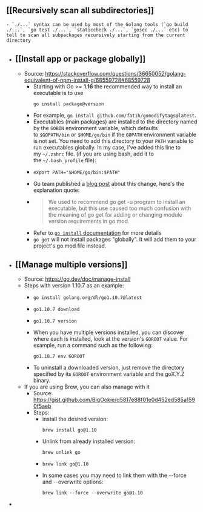 ## [[Recursively scan all subdirectories]]

	- `./...` syntax can be used by most of the Golang tools (`go build ./...`, `go test ./...`, `staticcheck ./...`, `gosec ./...` etc) to tell to scan all subpackages recursively starting from the current directory
- ## [[Install app or package globally]]
	- Source: https://stackoverflow.com/questions/36650052/golang-equivalent-of-npm-install-g/68559728#68559728
		- Starting with Go >= **1.16** the recommended way to install an executable is to use
		  ```
		  go install package@version
		  ```
		- For example, `go install github.com/fatih/gomodifytags@latest`.
		- Executables (main packages) are installed to the directory named by the `GOBIN` environment variable, which defaults to `$GOPATH/bin` or `$HOME/go/bin` if the `GOPATH` environment variable is not set. You need to add this directory to your `PATH` variable to run executables globally. In my case, I've added this line to my `~/.zshrc` file. (if you are using bash, add it to the `~/.bash_profile` file):
		- ```
		  export PATH="$HOME/go/bin:$PATH"
		  ```
		- Go team published a [blog post](https://blog.golang.org/go116-module-changes#TOC_4.) about this change, here's the explanation quote:
		- > We used to recommend go get -u program to install an executable, but this use caused too much confusion with the meaning of go get for adding or changing module version requirements in go.mod.
		- Refer to [`go install` documentation](https://golang.org/ref/mod#go-install) for more details
		- `go get` will not install packages "globally". It will add them to your project's go.mod file instead.
- ## [[Manage multiple versions]]
	- Source: https://go.dev/doc/manage-install
	- Steps with version 1.10.7 as an example:
		- ```
		  go install golang.org/dl/go1.10.7@latest
		  ```
		- ```
		  go1.10.7 download
		  ```
		- ```
		  go1.10.7 version
		  ```
		- When you have multiple versions installed, you can discover where each is installed, look at the version's `GOROOT` value. For example, run a command such as the following:
		  ```
		  go1.10.7 env GOROOT
		  ```
		- To uninstall a downloaded version, just remove the directory specified by its `GOROOT` environment variable and the goX.Y.Z binary.
	- If you are using Brew, you can also manage with it
		- Source: https://gist.github.com/BigOokie/d5817e88f01e0d452ed585a1590f5aeb
		- Steps:
			- install the desired version:
			  ```
			  brew install go@1.10
			  ```
			- Unlink from already installed version:
			  ```
			  brew unlink go
			  ```
			- ```
			  brew link go@1.10
			  ```
			- In some cases you may need to link them with the --force and --overwrite options:
			  ```
			  brew link --force --overwrite go@1.10
			  ```
-
